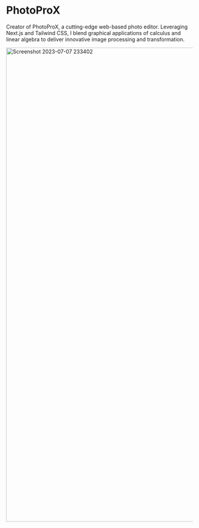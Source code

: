 # PhotoProX
Creator of PhotoProX, a cutting-edge web-based photo editor. Leveraging Next.js and Tailwind CSS, I blend graphical applications of calculus and linear algebra to deliver innovative image processing and transformation.

<img width="1280" alt="Screenshot 2023-07-07 233402" src="https://github.com/PavlosDefoort/PhotoProX/assets/123578465/f0a25a4f-ad38-4bbe-9eb5-b9d02a80815c">

